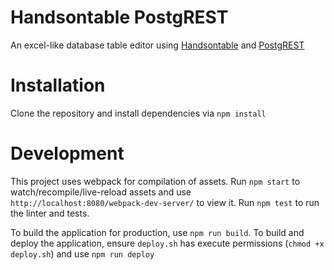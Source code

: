 # Handsontable PostgREST
An excel-like database table editor using [Handsontable](http://handsontable.com) and [PostgREST](http://postgrest.com)

# Installation
Clone the repository and install dependencies via `npm install`

# Development
This project uses webpack for compilation of assets. Run `npm start` to watch/recompile/live-reload assets
and use `http://localhost:8080/webpack-dev-server/` to view it. Run `npm test` to run the linter and tests.

To build the application for production, use `npm run build`. To build and deploy the application, ensure 
`deploy.sh` has execute permissions (`chmod +x deploy.sh`) and use `npm run deploy`